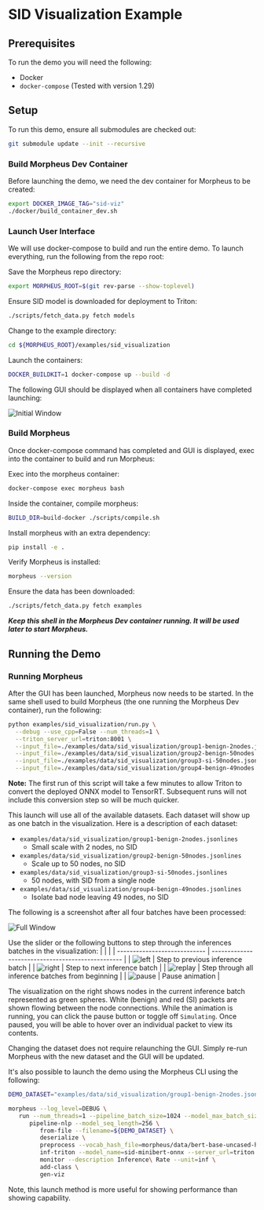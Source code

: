 <!--
SPDX-FileCopyrightText: Copyright (c) 2022-2023, NVIDIA CORPORATION & AFFILIATES. All rights reserved.
SPDX-License-Identifier: Apache-2.0

Licensed under the Apache License, Version 2.0 (the "License");
you may not use this file except in compliance with the License.
You may obtain a copy of the License at

http://www.apache.org/licenses/LICENSE-2.0

Unless required by applicable law or agreed to in writing, software
distributed under the License is distributed on an "AS IS" BASIS,
WITHOUT WARRANTIES OR CONDITIONS OF ANY KIND, either express or implied.
See the License for the specific language governing permissions and
limitations under the License.
-->

# SID Visualization Example

## Prerequisites

To run the demo you will need the following:
- Docker
- `docker-compose` (Tested with version 1.29)

## Setup

To run this demo, ensure all submodules are checked out:
```bash
git submodule update --init --recursive
```

### Build Morpheus Dev Container

Before launching the demo, we need the dev container for Morpheus to be created:
```bash
export DOCKER_IMAGE_TAG="sid-viz"
./docker/build_container_dev.sh
```

### Launch User Interface

We will use docker-compose to build and run the entire demo. To launch everything, run the following from the repo root:

Save the Morpheus repo directory:
```bash
export MORPHEUS_ROOT=$(git rev-parse --show-toplevel)
```

Ensure SID model is downloaded for deployment to Triton:
```bash
./scripts/fetch_data.py fetch models
```

Change to the example directory:
```bash
cd ${MORPHEUS_ROOT}/examples/sid_visualization
```

Launch the containers:
```bash
DOCKER_BUILDKIT=1 docker-compose up --build -d
```

The following GUI should be displayed when all containers have completed launching:

![Initial Window](./img/initial_win.png)

### Build Morpheus

Once docker-compose command has completed and GUI is displayed, exec into the container to build and run Morpheus:

Exec into the morpheus container:
```bash
docker-compose exec morpheus bash
```

Inside the container, compile morpheus:
```bash
BUILD_DIR=build-docker ./scripts/compile.sh
```

Install morpheus with an extra dependency:
```bash
pip install -e .
```

Verify Morpheus is installed:
```bash
morpheus --version
```

Ensure the data has been downloaded:
```bash
./scripts/fetch_data.py fetch examples
```

***Keep this shell in the Morpheus Dev container running. It will be used later to start Morpheus.***

## Running the Demo

### Running Morpheus

After the GUI has been launched, Morpheus now needs to be started. In the same shell used to build Morpheus (the one running the Morpheus Dev container), run the following:
```bash
python examples/sid_visualization/run.py \
  --debug --use_cpp=False --num_threads=1 \
  --triton_server_url=triton:8001 \
  --input_file=./examples/data/sid_visualization/group1-benign-2nodes.jsonlines \
  --input_file=./examples/data/sid_visualization/group2-benign-50nodes.jsonlines \
  --input_file=./examples/data/sid_visualization/group3-si-50nodes.jsonlines \
  --input_file=./examples/data/sid_visualization/group4-benign-49nodes.jsonlines
```

**Note:** The first run of this script will take a few minutes to allow Triton to convert the deployed ONNX model to TensorRT. Subsequent runs will not include this conversion step so will be much quicker.

This launch will use all of the available datasets. Each dataset will show up as one batch in the visualization. Here is a description of each dataset:

- `examples/data/sid_visualization/group1-benign-2nodes.jsonlines`
  - Small scale with 2 nodes, no SID
- `examples/data/sid_visualization/group2-benign-50nodes.jsonlines`
  - Scale up to 50 nodes, no SID
- `examples/data/sid_visualization/group3-si-50nodes.jsonlines`
  - 50 nodes, with SID from a single node
- `examples/data/sid_visualization/group4-benign-49nodes.jsonlines`
  - Isolate bad node leaving 49 nodes, no SID

The following is a screenshot after all four batches have been processed:

![Full Window](./img/full_win.png)

Use the slider or the following buttons to step through the inferences batches in the visualization:
|                              |                                                   |
| ---------------------------- | ------------------------------------------------- |
| ![left](./img/left.png)      | Step to previous inference batch                  |
| ![right](./img/right.png)    | Step to next inference batch                      |
| ![replay](./img/replay.png)  | Step through all inference batches from beginning |
| ![pause](./img/pause.png)    | Pause animation                                   |

The visualization on the right shows nodes in the current inference batch represented as
green spheres. White (benign) and red (SI) packets are shown flowing between the node connections.
While the animation is running, you can click the pause button or toggle off `Simulating`. Once paused,
you will be able to hover over an individual packet to view its contents.

Changing the dataset does not require relaunching the GUI. Simply re-run Morpheus with the new dataset and the GUI will be updated.

It's also possible to launch the demo using the Morpheus CLI using the following:

```bash
DEMO_DATASET="examples/data/sid_visualization/group1-benign-2nodes.jsonlines"
```

```bash
morpheus --log_level=DEBUG \
   run --num_threads=1 --pipeline_batch_size=1024 --model_max_batch_size=32 --edge_buffer_size=4 --use_cpp=False \
      pipeline-nlp --model_seq_length=256 \
         from-file --filename=${DEMO_DATASET} \
         deserialize \
         preprocess --vocab_hash_file=morpheus/data/bert-base-uncased-hash.txt --truncation=True --do_lower_case=True --add_special_tokens=False \
         inf-triton --model_name=sid-minibert-onnx --server_url=triton:8001 --force_convert_inputs=True \
         monitor --description Inference\ Rate --unit=inf \
         add-class \
         gen-viz
```

Note, this launch method is more useful for showing performance than showing capability.
